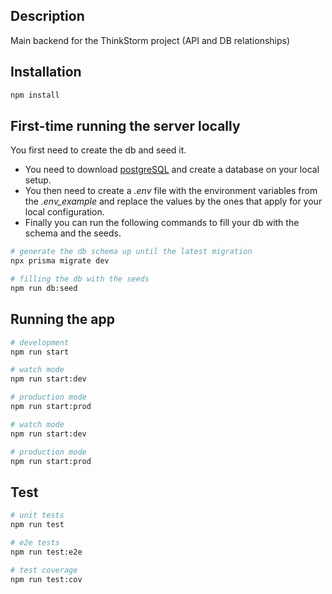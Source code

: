 ## Description

Main backend for the ThinkStorm project (API and DB relationships)

## Installation

```bash
npm install
```

## First-time running the server locally
You first need to create the db and seed it.

- You need to download [postgreSQL](https://www.postgresql.org/download) and create a database on your local setup.
- You then need to create a *.env* file with the environment variables from the *.env_example* and replace the values by the ones that apply for your local configuration.
- Finally you can run the following commands to fill your db with the schema and the seeds.

```bash
# generate the db schema up until the latest migration
npx prisma migrate dev

# filling the db with the seeds
npm run db:seed
```

## Running the app

```bash
# development
npm run start

# watch mode
npm run start:dev

# production mode
npm run start:prod

# watch mode
npm run start:dev

# production mode
npm run start:prod
```

## Test

```bash
# unit tests
npm run test

# e2e tests
npm run test:e2e

# test coverage
npm run test:cov
```
